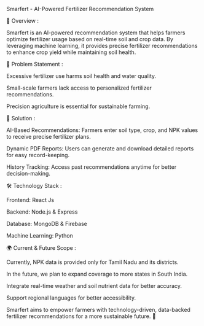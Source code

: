 Smarfert - AI-Powered Fertilizer Recommendation System

📌 Overview :

Smarfert is an AI-powered recommendation system that helps farmers optimize fertilizer usage based on real-time soil and crop data. By leveraging machine learning, it provides precise fertilizer recommendations to enhance crop yield while maintaining soil health.

🌱 Problem Statement :

Excessive fertilizer use harms soil health and water quality.

Small-scale farmers lack access to personalized fertilizer recommendations.

Precision agriculture is essential for sustainable farming.


🚀 Solution :

AI-Based Recommendations: Farmers enter soil type, crop, and NPK values to receive precise fertilizer plans.

Dynamic PDF Reports: Users can generate and download detailed reports for easy record-keeping.

History Tracking: Access past recommendations anytime for better decision-making.


🛠 Technology Stack :

Frontend: React Js

Backend: Node.js & Express

Database: MongoDB & Firebase

Machine Learning: Python 



🌍 Current & Future Scope :

Currently, NPK data is provided only for Tamil Nadu and its districts.

In the future, we plan to expand coverage to more states in South India.

Integrate real-time weather and soil nutrient data for better accuracy.

Support regional languages for better accessibility.


Smarfert aims to empower farmers with technology-driven, data-backed fertilizer recommendations for a more sustainable future. 🌾
